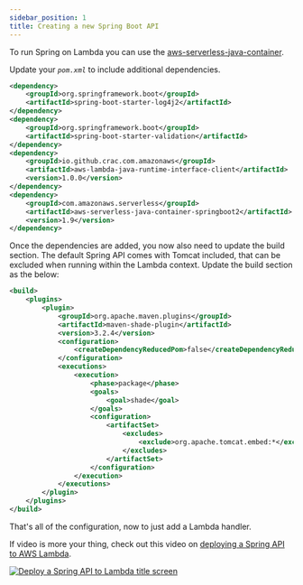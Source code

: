 ```yaml
---
sidebar_position: 1
title: Creating a new Spring Boot API
---
```


To run Spring on Lambda you can use the [aws-serverless-java-container](https://github.com/awslabs/aws-serverless-java-container/wiki/Quick-start---Spring-Boot2).

Update your _`pom.xml`_ to include additional dependencies.

```xml pom.xml
<dependency>
    <groupId>org.springframework.boot</groupId>
    <artifactId>spring-boot-starter-log4j2</artifactId>
</dependency>
<dependency>
    <groupId>org.springframework.boot</groupId>
    <artifactId>spring-boot-starter-validation</artifactId>
</dependency>
<dependency>
    <groupId>io.github.crac.com.amazonaws</groupId>
    <artifactId>aws-lambda-java-runtime-interface-client</artifactId>
    <version>1.0.0</version>
</dependency>
<dependency>
    <groupId>com.amazonaws.serverless</groupId>
    <artifactId>aws-serverless-java-container-springboot2</artifactId>
    <version>1.9</version>
</dependency>
```

Once the dependencies are added, you now also need to update the build section. The default Spring API comes with Tomcat included, that can be excluded when running within the Lambda context. Update the build section as the below:

```xml pom.xml
<build>
    <plugins>
        <plugin>
            <groupId>org.apache.maven.plugins</groupId>
            <artifactId>maven-shade-plugin</artifactId>
            <version>3.2.4</version>
            <configuration>
                <createDependencyReducedPom>false</createDependencyReducedPom>
            </configuration>
            <executions>
                <execution>
                    <phase>package</phase>
                    <goals>
                        <goal>shade</goal>
                    </goals>
                    <configuration>
                        <artifactSet>
                            <excludes>
                                <exclude>org.apache.tomcat.embed:*</exclude>
                            </excludes>
                        </artifactSet>
                    </configuration>
                </execution>
            </executions>
        </plugin>
    </plugins>
</build>
```

That's all of the configuration, now to just add a Lambda handler.

If video is more your thing, check out this video on [deploying a Spring API to AWS Lambda](https://www.youtube.com/watch?v=A1rYiHTy9Lg).

[![Deploy a Spring API to Lambda title screen](https://img.youtube.com/vi/A1rYiHTy9Lg/0.jpg)](https://www.youtube.com/watch?v=A1rYiHTy9Lg)
